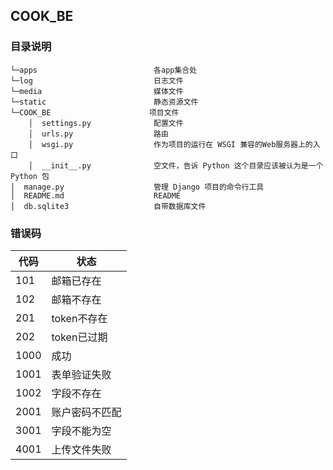 ## COOK_BE
### 目录说明
```
└─apps                          各app集合处
└─log                           日志文件
└─media                         媒体文件
└─static                        静态资源文件
└─COOK_BE                      项目文件
    │  settings.py              配置文件
    │  urls.py                  路由
    │  wsgi.py                  作为项目的运行在 WSGI 兼容的Web服务器上的入口
    │  __init__.py              空文件，告诉 Python 这个目录应该被认为是一个 Python 包
│  manage.py                    管理 Django 项目的命令行工具
│  README.md                    README
│  db.sqlite3                   自带数据库文件
```

### 错误码

| 代码 | 状态 |
| -- | -- |
| 101 | 邮箱已存在 |
| 102 | 邮箱不存在 |
| 201 | token不存在 |
| 202 | token已过期 |
| 1000 | 成功 |
| 1001 | 表单验证失败 |
| 1002 | 字段不存在 |
| 2001 | 账户密码不匹配 |
| 3001 | 字段不能为空 |
| 4001 | 上传文件失败 |
